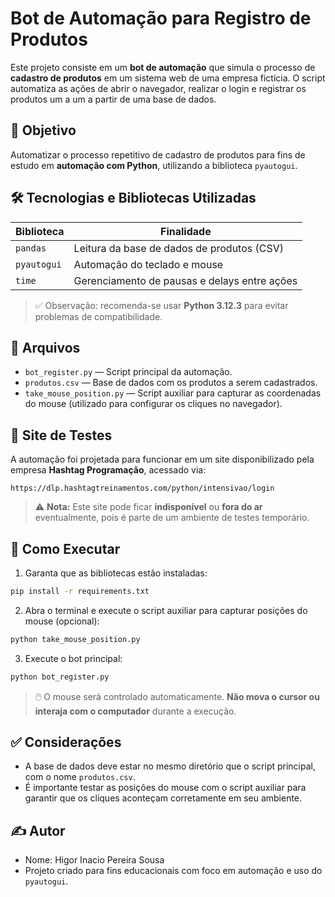 # Bot de Automação para Registro de Produtos

Este projeto consiste em um **bot de automação** que simula o processo de **cadastro de produtos** em um sistema web de uma empresa fictícia. O script automatiza as ações de abrir o navegador, realizar o login e registrar os produtos um a um a partir de uma base de dados.

## 🧠 Objetivo

Automatizar o processo repetitivo de cadastro de produtos para fins de estudo em **automação com Python**, utilizando a biblioteca `pyautogui`.

## 🛠️ Tecnologias e Bibliotecas Utilizadas

| Biblioteca   | Finalidade                                      |
|--------------|--------------------------------------------------|
| `pandas`     | Leitura da base de dados de produtos (CSV)       |
| `pyautogui`  | Automação do teclado e mouse                      |
| `time`       | Gerenciamento de pausas e delays entre ações     |

> ✅ Observação: recomenda-se usar **Python 3.12.3** para evitar problemas de compatibilidade.

## 📂 Arquivos

- `bot_register.py` — Script principal da automação.
- `produtos.csv` — Base de dados com os produtos a serem cadastrados.
- `take_mouse_position.py` — Script auxiliar para capturar as coordenadas do mouse (utilizado para configurar os cliques no navegador).

## 🔗 Site de Testes

A automação foi projetada para funcionar em um site disponibilizado pela empresa **Hashtag Programação**, acessado via:

```
https://dlp.hashtagtreinamentos.com/python/intensivao/login
```

> ⚠️ **Nota:** Este site pode ficar **indisponível** ou **fora do ar** eventualmente, pois é parte de um ambiente de testes temporário.

## 🚀 Como Executar

1. Garanta que as bibliotecas estão instaladas:
```bash
pip install -r requirements.txt
```

2. Abra o terminal e execute o script auxiliar para capturar posições do mouse (opcional):
```bash
python take_mouse_position.py
```

3. Execute o bot principal:
```bash
python bot_register.py
```

> 🖱️ O mouse será controlado automaticamente. **Não mova o cursor ou interaja com o computador** durante a execução.

## ✅ Considerações

- A base de dados deve estar no mesmo diretório que o script principal, com o nome `produtos.csv`.
- É importante testar as posições do mouse com o script auxiliar para garantir que os cliques aconteçam corretamente em seu ambiente.

## ✍️ Autor

- Nome: Higor Inacio Pereira Sousa
- Projeto criado para fins educacionais com foco em automação e uso do `pyautogui`.
